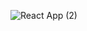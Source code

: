 ![React App (2)](https://user-images.githubusercontent.com/111089062/228783926-88a3aee6-e7dc-4946-a293-3cf896245575.png)
